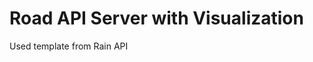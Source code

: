 Road API Server with Visualization
===========================================

Used template from Rain API 
